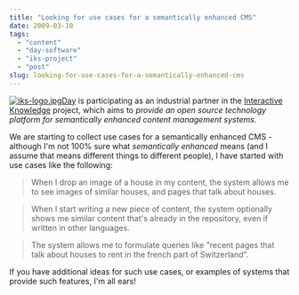 ```yaml
---
title: "Looking for use cases for a semantically enhanced CMS"
date: 2009-03-10
tags: 
  - "content"
  - "day-software"
  - "iks-project"
  - "post"
slug: looking-for-use-cases-for-a-semantically-enhanced-cms
---
```


[![iks-logo.jpg](http://bdelacretaz.files.wordpress.com/2009/03/iks-logo.jpg)](http://www.iks-project.eu/)[Day](http://www.day.com) is participating as an industrial partner in the [Interactive Knowledge](http://www.iks-project.eu/) project, which aims to _provide an open source technology platform for semantically enhanced content management systems_.

We are starting to collect use cases for a semantically enhanced CMS - although I'm not 100% sure what _semantically enhanced_ means (and I assume that means different things to different people), I have started with use cases like the following:

> When I drop an image of a house in my content, the system allows me to see images of similar houses, and pages that talk about houses.

> When I start writing a new piece of content, the system optionally shows me similar content that's already in the repository, even if written in other languages.

> The system allows me to formulate queries like "recent pages that talk about houses to rent in the french part of Switzerland".

If you have additional ideas for such use cases, or examples of systems that provide such features, I'm all ears!
